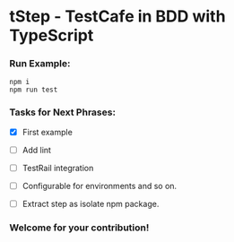 # tStep - TestCafe in BDD with TypeScript

### Run Example:
```shell
npm i
npm run test
```

### Tasks for Next Phrases:
 - [x] First example
 - [ ] Add lint
 - [ ] TestRail integration
 - [ ] Configurable for environments and so on.
 - [ ] Extract step as isolate npm package.


### Welcome for your contribution! 
 

